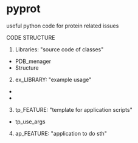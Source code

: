 # pyprot
useful python code for protein related issues

CODE STRUCTURE

1. Libraries:
"source code of classes"
- PDB_menager
- Structure

2. ex_LIBRARY:
"example usage"
-
-

3. tp_FEATURE:
"template for application scripts"
- tp_use_args

4. ap_FEATURE:
"application to do sth"

